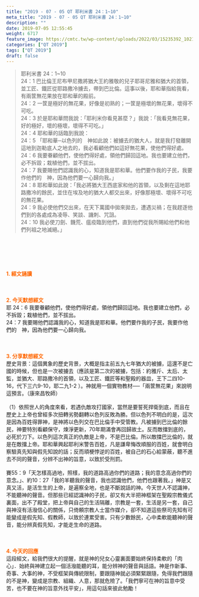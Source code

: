 ```yaml
---
title: "2019 - 07 - 05 QT 耶利米書 24：1~10"
meta_title: "2019 - 07 - 05 QT 耶利米書 24：1~10"
description: ""
date: 2019-07-05 12:55:45
weight: 6717
feature_image: https://cmtc.tw/wp-content/uploads/2022/03/15235392_10211799862337740_180693556567566654_o-1.webp
categories: ["QT 2019"]
tags: ["QT 2019"]
draft: false
---
```


<blockquote>耶利米書 24：1~10<br />
24：1 巴比倫王尼布甲尼撒將猶大王約雅敬的兒子耶哥尼雅和猶大的首領，並工匠、鐵匠從耶路撒冷擄去，帶到巴比倫。這事以後，耶和華指給我看，有兩筐無花果放在耶和華的殿前。<br />
24：2 一筐是極好的無花果，好像是初熟的；一筐是極壞的無花果，壞得不可吃。<br />
24：3 於是耶和華問我說：「耶利米你看見甚麼？」我說：「我看見無花果，好的極好，壞的極壞，壞得不可吃。」<br />
24：4 耶和華的話臨到我說：<br />
24：5 「耶和華─以色列的　神如此說：被擄去的猶大人，就是我打發離開這地到迦勒底人之地去的，我必看顧他們如這好無花果，使他們得好處。<br />
24：6 我要眷顧他們，使他們得好處，領他們歸回這地。我也要建立他們，必不拆毀；栽植他們，並不拔出。<br />
24：7 我要賜他們認識我的心，知道我是耶和華。他們要作我的子民，我要作他們的　神，因為他們要一心歸向我。」<br />
24：8 耶和華如此說：「我必將猶大王西底家和他的首領，以及剩在這地耶路撒冷的餘民，並住在埃及地的猶大人都交出來，好像那極壞、壞得不可吃的無花果。<br />
24：9 我必使他們交出來，在天下萬國中拋來拋去，遭遇災禍；在我趕逐他們到的各處成為凌辱、笑談、譏刺、咒詛。<br />
24：10 我必使刀劍、饑荒、瘟疫臨到他們，直到他們從我所賜給他們和他們列祖之地滅絕。」</blockquote><br />
&nbsp;<br />
<br />
&nbsp;<br />
<br />
<span style="color: #ff6600;"><strong>1. </strong><strong>經文誦讀</strong></span><br />
<br />
<span style="color: #ff6600;"><strong> </strong></span><br />
<br />
<span style="color: #ff6600;"><strong>2. 今天默想</strong><strong>經文<br />
</strong></span>耶 24：6 我要眷顧他們，使他們得好處，領他們歸回這地。我也要建立他們，必不拆毀；栽植他們，並不拔出。<br />
24：7 我要賜他們認識我的心，知道我是耶和華。他們要作我的子民，我要作他們的　神，因為他們要一心歸向我。<br />
<br />
&nbsp;<br />
<br />
<span style="color: #ff6600;"><strong>3. 分享默想經文<br />
</strong></span>歷史背景：這個異象的歷史背景，大概是指主前五九七年猶大的被擄，這還不是亡國的時候，但也是一次被擄去（應該是第二次的被擄，包括：約雅斤、太后、太監，並猶大、耶路撒冷的首領，以及工匠、鐵匠等和聖殿的器皿，王下二四10-16，代下三六9-10，耶二九1-2 ）。神就用一個實物教材──「兩筐無花果」來說明這預言。（康來昌牧師）<br />
<br />
（1）依照世人的角度來看，若遇仇敵攻打國家，當然是要誓死捍衛到底，而且在歷史上上帝也曾經多次扭轉劣勢翻轉以色列反敗為勝。但以色列不明白的是，這次是因為百姓得罪神，是神將以色列交在巴比倫手中受管教。凡被擄到巴比倫的餘民，神要特別看顧保守，煉淨更新，70年期滿會再回歸故土。反而敵擋到底的，必死於刀下。以色列這次真正的仇敵是上帝，不是巴比倫。所以敵擋巴比倫的，就是在敵擋上帝。耶和華興起耶利米警告百姓，凡是謙卑悔改順服的百姓，就會明白察驗真先知與假先知說的話；反而頑梗悖逆的百姓，被自己的石心給蒙蔽，聽不進去不同的聲音，分辨不出神的旨意，以致於受刑罰。<br />
<br />
賽55：9「天怎樣高過地，照樣，我的道路高過你們的道路；我的意念高過你們的意念。」、約10：27「我的羊聽我的聲音，我也認識他們，他們也跟著我。」神是又真又活，是活生生的上帝，是遍察全地，也是不斷說話的神。今天世人不認識神，不能聽神的聲音。但那些已經認識神的子民，卻又有大半把神框架在聖殿宗教儀式裏面，出不了殿堂，把上帝與自己的生活隔離，宗教是一套，生活是另一套，自己與神沒有活潑信心的關係，只倚頼宗教人士當作媒介，卻不知道這些祭司先知有可能變成是假先知、假教師，以致於連累受害。只有少數餘民，心中柔軟能聽神的聲音，能分辨真假先知，才能走生命的道路。<br />
<br />
&nbsp;<br />
<br />
<span style="color: #ff6600;"><strong>4. 今天的回應<br />
</strong></span>這段經文，給我們很大的提醒，就是神的兒女心靈裏面要始終保持柔軟的「肉心」．始終與神建立起一個活潑能聽的耳，能分辨神的聲音與話語。神是作新事、奇事、大事的神，不受框架與傳統限制，要跟隨神就必須緊緊跟隨，免得我們跟隨的不是神，變成是宗教、組織、人意，那就危險了。「我們寧可在神的旨意中受苦，也不要在神的旨意外找平安」，用這句話來彼此勉勵！<br />
<br />
&nbsp;
        